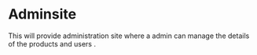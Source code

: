 # Adminsite
This will provide administration site where a admin can manage the details of the products and users .
